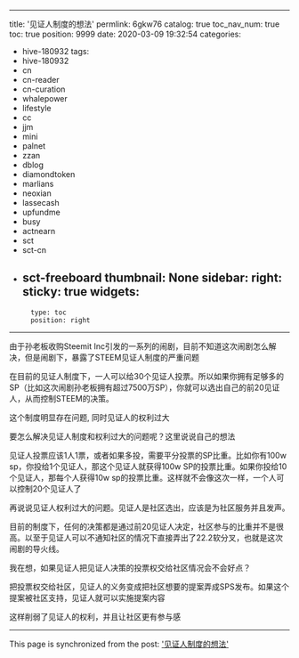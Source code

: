 
---
title: '见证人制度的想法'
permlink: 6gkw76
catalog: true
toc_nav_num: true
toc: true
position: 9999
date: 2020-03-09 19:32:54
categories:
- hive-180932
tags:
- hive-180932
- cn
- cn-reader
- cn-curation
- whalepower
- lifestyle
- cc
- jjm
- mini
- palnet
- zzan
- dblog
- diamondtoken
- marlians
- neoxian
- lassecash
- upfundme
- busy
- actnearn
- sct
- sct-cn
- sct-freeboard
thumbnail: None
sidebar:
    right:
        sticky: true
widgets:
    -
        type: toc
        position: right
---


由于孙老板收购Steemit Inc引发的一系列的闹剧，目前不知道这次闹剧怎么解决，但是闹剧下，暴露了STEEM见证人制度的严重问题

在目前的见证人制度下，一人可以给30个见证人投票。所以如果你拥有足够多的SP（比如这次闹剧孙老板拥有超过7500万SP），你就可以选出自己的前20见证人，从而控制STEEM的决策。

这个制度明显存在问题, 同时见证人的权利过大

要怎么解决见证人制度和权利过大的问题呢？这里说说自己的想法

见证人投票应该1人1票，或者如果多投，需要平分投票的SP比重。比如你有100w sp，你投给1个见证人，那这个见证人就获得100w SP的投票比重。如果你投给10个见证人，那每个人获得10w sp的投票比重。这样就不会像这次一样，一个人可以控制20个见证人了

再说说见证人权利过大的问题。见证人是社区选出，应该是为社区服务并且发声。

目前的制度下，任何的决策都是通过前20见证人决定，社区参与的比重并不是很高。以至于见证人可以不通知社区的情况下直接弄出了22.2软分叉，也就是这次闹剧的导火线。

我在想，如果见证人把见证人决策的投票权交给社区情况会不会好点？

把投票权交给社区，见证人的义务变成把社区想要的提案弄成SPS发布。如果这个提案被社区支持，见证人就可以实施提案内容

这样削弱了见证人的权利，并且让社区更有参与感

- - -

This page is synchronized from the post: ['见证人制度的想法'](https://steemit.com/@ericet/6gkw76)
